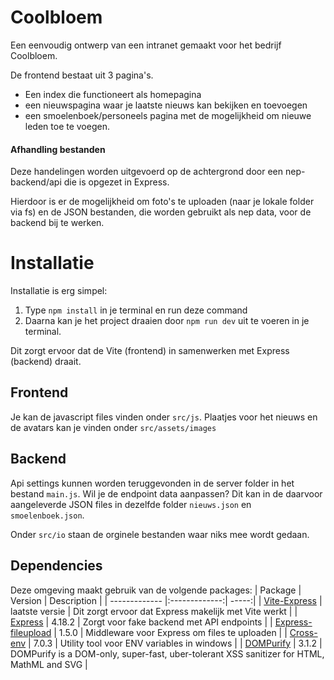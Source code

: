 # Coolbloem
Een eenvoudig ontwerp van een intranet gemaakt voor het bedrijf Coolbloem. 

De frontend bestaat uit 3 pagina's. 

- Een index die functioneert als homepagina
- een nieuwspagina waar je laatste nieuws kan bekijken en toevoegen
- een smoelenboek/personeels pagina met de mogelijkheid om nieuwe leden toe te voegen.

#### Afhandling bestanden
Deze handelingen worden uitgevoerd op de achtergrond door een nep-backend/api die is opgezet in Express.

Hierdoor is er de mogelijkheid om foto's te uploaden (naar je lokale folder via fs) en de JSON bestanden, die worden gebruikt als nep data, voor de backend bij te werken.

# Installatie

Installatie is erg simpel:

1. Type `npm install` in je terminal en run deze command
2. Daarna kan je het project draaien door `npm run dev` uit te voeren in je terminal.

Dit zorgt ervoor dat de Vite (frontend) in samenwerken met Express (backend) draait.

## Frontend
Je kan de javascript files vinden onder `src/js`. Plaatjes voor het nieuws en de avatars kan je vinden onder `src/assets/images`

## Backend
Api settings kunnen worden teruggevonden in de server folder in het bestand `main.js`.
Wil je de endpoint data aanpassen? Dit kan in de daarvoor aangeleverde JSON files in dezelfde folder
`nieuws.json` en `smoelenboek.json`. 

Onder `src/io` staan de orginele bestanden waar niks mee wordt gedaan.

## Dependencies

Deze omgeving maakt gebruik van de volgende packages:
| Package        | Version           | Description  |
| ------------- |:-------------:| -----:|
| [Vite-Express](https://www.npmjs.com/package/vite-express) | laatste versie | Dit zorgt ervoor dat Express makelijk met Vite werkt |
| [Express](https://www.npmjs.com/package/express) | 4.18.2 |   Zorgt voor fake backend met API endpoints |
| [Express-fileupload](https://www.npmjs.com/package/express-fileupload) | 1.5.0 | Middleware voor Express om files te uploaden |
| [Cross-env](https://www.npmjs.com/package/cross-env) | 7.0.3 | Utility tool voor ENV variables in windows  |
| [DOMPurify](https://www.npmjs.com/package/dompurify) | 3.1.2 | DOMPurify is a DOM-only, super-fast, uber-tolerant XSS sanitizer for HTML, MathML and SVG  |


